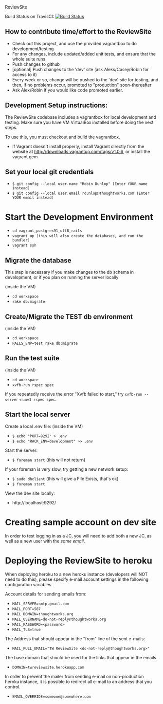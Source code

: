ReviewSite

Build Status on TravisCI: [![Build
Status](https://travis-ci.org/ReviewSite/ReviewSite.png?branch=master)](https://travis-ci.org/ReviewSite/ReviewSite)

How to contribute time/effort to the ReviewSite
-----------------------------------------------

* Check out this project, and use the provided vagrantbox to do development/testing
* For any changes, include updated/added unit tests, and ensure that the whole suite runs
* Push changes to github
* [optional] Push changes to the 'dev' site (ask Aleks/Casey/Robin for access to it)
* Every week or so, change will be pushed to the 'dev' site for testing, and
  then, if no problems occur, promoted to "production" soon-thereafter
 * Ask Alex/Robin if you would like code promoted earlier.


Development Setup instructions:
-------------------------------
The ReviewSite codebase includes a vagrantbox for local development and testing.
Make sure you have VM VirtualBox installed before doing the next steps.

To use this, you must checkout and build the vagrantbox.

* If Vagrant doesn't install properly, install Vagrant directly from the website at http://downloads.vagrantup.com/tags/v1.0.6, or install the vagrant gem

Set your local git credentials
------------------------------

* `$ git config --local user.name "Robin Dunlop" (Enter YOUR name instead)`
* `$ git config --local user.email rdunlop@thoughtworks.com (Enter YOUR email instead)`

Start the Development Environment
=================================

* `cd vagrant_postgres91_utf8_rails`
* `vagrant up (this will also create the databases, and run the bundler)`
* `vagrant ssh`

Migrate the database
--------------------
This step is necessary if you make changes to the db schema in development, or if you plan on running the server locally

(inside the VM)

* `cd workspace`
* `rake db:migrate`

Create/Migrate the TEST db environment
--------------------------------------

(inside the VM)

* `cd workspace`
* `RAILS_ENV=test rake db:migrate`


Run the test suite
------------------

(inside the VM)
* `cd workspace`
* `xvfb-run rspec spec`

If you repeatedly receive the error "Xvfb failed to start," try `xvfb-run --server-num=1 rspec spec`.

Start the local server
----------------------

Create a local .env file:
(inside the VM)

* `$ echo "PORT=9292" > .env`
* `$ echo "RACK_ENV=development" >> .env`

Start the server:

* `$ foreman start` (this will not return)

If your foreman is very slow, try getting a new network setup:

* `$ sudo dhclient` (this will give a File Exists, that's ok)
* `$ foreman start `

View the dev site locally:

* http://localhost:9292/

Creating sample account on dev site
===================================

In order to test logging in as a JC, you will need to add both a new JC, as well as a new user with the *same email*.




Deploying the ReviewSite to heroku
==================================

When deploying heroku to a new heroku instance (developers will NOT need to do
this), please specify e-mail account settings in the following configuration
variables.

Account details for sending emails from:

* `MAIL_SERVER=smtp.gmail.com`
* `MAIL_PORT=587`
* `MAIL_DOMAIN=thoughtworks.org`
* `MAIL_USERNAME=do-not-reply@thoughtworks.org`
* `MAIL_PASSWORD=<password>`
* `MAIL_TLS=true`

The Address that should appear in the "from" line of the sent e-mails:

* `MAIL_FULL_EMAIL="TW ReviewSite <do-not-reply@thoughtworks.org>"`

The base domain that should be used for the links that appear in the emails.

* `DOMAIN=twreviewsite.herokuapp.com`

In order to prevent the mailer from sending e-mail on non-production heroku instance, 
it is possible to redirect all e-mail to an address that you control.

* `EMAIL_OVERRIDE=someone@somewhere.com`

